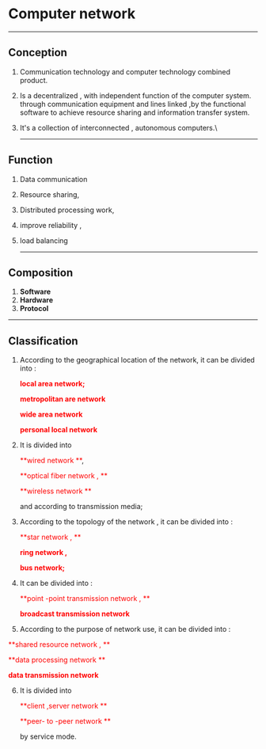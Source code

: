 # Computer network

----



## Conception

1. Communication technology and computer technology combined product.

2. Is a decentralized , with independent function of the computer system. through communication equipment and lines linked ,by the functional software to achieve resource sharing and information transfer system.

3. It's a collection of interconnected , autonomous computers.\

   ---

   

## Function

1. Data communication 

2. Resource sharing,

3. Distributed processing work, 

4. improve reliability ,

5. load balancing

   ---

   

## Composition

1. **Software**
2. **Hardware**
3. **Protocol**

---

## Classification

1. According to the geographical location of the network, it can be divided into : 

   **<font color='red'>local area network;</font>**

   **<font color='red'>metropolitan are network </font>**

   <font color='red'>**wide area network**</font>

   <font color='red'>**personal local network**</font>

2. It is divided into 

   <font color='red'>**wired network **</font>,

   <font color='red'>**optical fiber network , **</font>

   <font color='red'>**wireless network **</font> 

   and according to transmission media;

3. According to the topology of the network , it can be divided into : 

   <font color ='red'>**star network , **</font>

   <font color ='red'>**ring network ,**</font>

   <font color ='red'>**bus network;**</font>

4. It can be divided into :

   <font color='red'> **point -point transmission network , **</font>

   <font color='red'>**broadcast transmission network** </font>

5.  According to the purpose of network use, it can be divided into : 

   <font color='red'>**shared resource network , ** </font>

   <font color='red'>**data processing network ** </font>

   <font color='red'>**data transmission network** </font>

6. It is divided into 

   <font color='red'>**client ,server network **</font>

   <font color='red'>**peer- to -peer network **</font>

   by service mode.